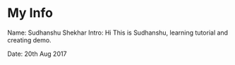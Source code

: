 
My Info
===============
Name: Sudhanshu Shekhar
Intro: Hi This is Sudhanshu, learning tutorial and creating demo.

Date: 20th Aug 2017
